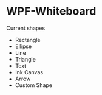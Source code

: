 # WPF-Whiteboard

Current shapes

- Rectangle
- Ellipse
- Line
- Triangle
- Text
- Ink Canvas
- Arrow
- Custom Shape
